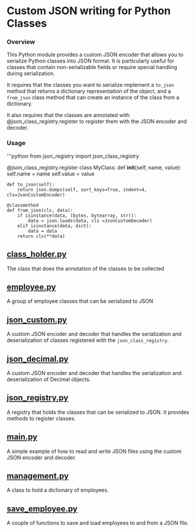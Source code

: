# Custom JSON writing for Python Classes

### Overview
This Python module provides a custom JSON encoder that allows you to serialize Python classes into JSON format. It is
particularly useful for classes that contain non-serializable fields or require special handling during serialization.

It requires that the classes you want to serialize implement a `to_json` method that returns a dictionary representation
of the object, and a `from_json` class method that can create an instance of the class from a dictionary.

It also requires that the classes are annotated with @json_class_registry.register to register them with the JSON 
encoder and decoder.

### Usage

'''python
from json_registry import json_class_registry

@json_class_registry.register
class MyClass:
    def __init__(self, name, value):
        self.name = name
        self.value = value

    def to_json(self):
        return json.dumps(self, sort_keys=True, indent=4, cls=JsonCustomEncoder)

    @classmethod
    def from_json(cls, data):
        if isinstance(data, (bytes, bytearray, str)):
            data = json.loads(data, cls =JsonCustomDecoder)
        elif isinstance(data, dict):
            data = data
        return cls(**data)


## [class_holder.py](class_holder.py)
The class that does the annotation of the classes to be collected

## [employee.py](employee.py)
A group of employee classes that can be serialized to JSON

## [json_custom.py](json_custom.py)
A custom JSON encoder and decoder that handles the serialization and deserialization of classes registered with the
`json_class_registry`.

## [json_decimal.py](json_decimal.py)
A custom JSON encoder and decoder that handles the serialization and deserialization of Decimal objects.

## [json_registry.py](json_registry.py)
A registry that holds the classes that can be serialized to JSON. It provides methods to register classes.

## [main.py](main.py)
A simple example of how to read and write JSON files using the custom JSON encoder and decoder.

## [management.py](management.py)
A class to hold a dictionary of employees.

## [save_employee.py](save_employee.py)
A couple of functions to save and load employees to and from a JSON file.
